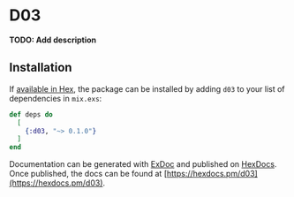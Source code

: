 # D03

**TODO: Add description**

## Installation

If [available in Hex](https://hex.pm/docs/publish), the package can be installed
by adding `d03` to your list of dependencies in `mix.exs`:

```elixir
def deps do
  [
    {:d03, "~> 0.1.0"}
  ]
end
```

Documentation can be generated with [ExDoc](https://github.com/elixir-lang/ex_doc)
and published on [HexDocs](https://hexdocs.pm). Once published, the docs can
be found at [https://hexdocs.pm/d03](https://hexdocs.pm/d03).

